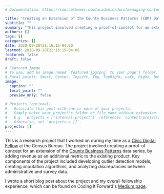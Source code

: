```yaml
---
# Documentation: https://sourcethemes.com/academic/docs/managing-content/

title: "Creating an Extension of the County Business Patterns (CBP) Data Series"
subtitle: ""
summary: "This project involved creating a proof-of-concept for an extension of the Census Bureau's County Business Patterns (CBP) data series, by adding revenue as an additional metric to the existing product."
authors: []
tags: []
categories: []
date: 2020-09-28T21:16:15-04:00
lastmod: 2020-09-28T21:16:15-04:00
featured: false
draft: false

# Featured image
# To use, add an image named `featured.jpg/png` to your page's folder.
# Focal points: Smart, Center, TopLeft, Top, TopRight, Left, Right, BottomLeft, Bottom, BottomRight.
image:
  caption: ""
  focal_point: ""
  preview_only: false

# Projects (optional).
#   Associate this post with one or more of your projects.
#   Simply enter your project's folder or file name without extension.
#   E.g. `projects = ["internal-project"]` references `content/project/deep-learning/index.md`.
#   Otherwise, set `projects = []`.
projects: []
---
```

This is a research project that I worked on during my time as a [Civic Digital Fellow](https://www.codingitforward.com/civic-digital-fellowship) at the Census Bureau. The project involved creating a proof-of-concept for an extension of the [County Business Patterns](https://www.census.gov/programs-surveys/cbp.html) data series, by adding revenue as an additional metric to the existing product. Key components of the project included developing outlier detection models, creating imputation algorithms, and analyzing discrepancies between administrative and survey data.

I wrote a short blog post about the project and my overall fellowship experience, which can be found on Coding it Forward's [Medium page](https://blog.codingitforward.com/my-remote-summer-in-civic-tech-ec2f41c21f4a).